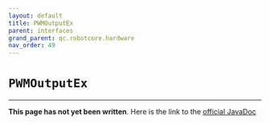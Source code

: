 ```yaml
---
layout: default
title: PWMOutputEx
parent: interfaces
grand_parent: qc.robotcore.hardware
nav_order: 49
---
```

# `PWMOutputEx`
---
**This page has not yet been written**. Here is the link to the [official JavaDoc](https://ftctechnh.github.io/ftc_app/doc/javadoc/com/qualcomm/robotcore/hardware/PWMOutputEx.html)
        